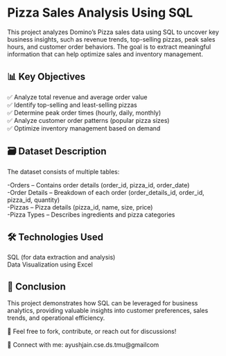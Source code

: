 
# Pizza Sales Analysis Using SQL

This project analyzes Domino’s Pizza sales data using SQL to uncover key business insights, such as revenue trends, top-selling pizzas, peak sales hours, and customer order behaviors. The goal is to extract meaningful information that can help optimize sales and inventory management.


## 📊 Key Objectives
✅ Analyze total revenue and average order value\
✅ Identify top-selling and least-selling pizzas\
✅ Determine peak order times (hourly, daily, monthly)\
✅ Analyze customer order patterns (popular pizza sizes)\
✅ Optimize inventory management based on demand
## 🗃️ Dataset Description
The dataset consists of multiple tables:

-Orders – Contains order details (order_id, pizza_id, order_date)\
-Order Details – Breakdown of each order (order_details_id,    order_id, pizza_id, quantity)\
-Pizzas – Pizza details (pizza_id, name, size, price)\
-Pizza Types – Describes ingredients and pizza categories
## 🛠️ Technologies Used
SQL (for data extraction and analysis)\
Data Visualization using Excel
## 📢 Conclusion
This project demonstrates how SQL can be leveraged for business analytics, providing valuable insights into customer preferences, sales trends, and operational efficiency.

🚀 Feel free to fork, contribute, or reach out for discussions!

📩 Connect with me: ayushjain.cse.ds.tmu@gmailcom
